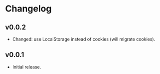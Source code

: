 # Changelog

## v0.0.2

- Changed: use LocalStorage instead of cookies (will migrate cookies).

## v0.0.1

-   Initial release.
